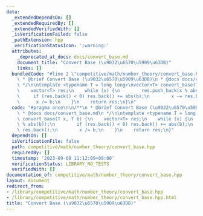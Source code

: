 ```yaml
---
data:
  _extendedDependsOn: []
  _extendedRequiredBy: []
  _extendedVerifiedWith: []
  _isVerificationFailed: false
  _pathExtension: hpp
  _verificationStatusIcon: ':warning:'
  attributes:
    _deprecated_at_docs: docs/convert_base.md
    document_title: "Convert Base (\u9032\u6570\u5909\u63DB)"
    links: []
  bundledCode: "#line 2 \"competitive/math/number_theory/convert_base.hpp\"\n\n/**\n\
    \ * @brief Convert Base (\u9032\u6570\u5909\u63DB)\n * @docs docs/convert_base.md\n\
    \ */\n\ntemplate <typename T = long long>\nvector<T> convert_base(T x, T b) {\n\
    \    vector<T> res;\n    while (x) {\n        res.push_back(x % abs(b));\n   \
    \     if (res.back() < 0) res.back() += abs(b);\n        x -= res.back();\n  \
    \      x /= b;\n    }\n    return res;\n}\n"
  code: "#pragma once\n\n/**\n * @brief Convert Base (\u9032\u6570\u5909\u63DB)\n\
    \ * @docs docs/convert_base.md\n */\n\ntemplate <typename T = long long>\nvector<T>\
    \ convert_base(T x, T b) {\n    vector<T> res;\n    while (x) {\n        res.push_back(x\
    \ % abs(b));\n        if (res.back() < 0) res.back() += abs(b);\n        x -=\
    \ res.back();\n        x /= b;\n    }\n    return res;\n}"
  dependsOn: []
  isVerificationFile: false
  path: competitive/math/number_theory/convert_base.hpp
  requiredBy: []
  timestamp: '2023-09-08 11:12:09+09:00'
  verificationStatus: LIBRARY_NO_TESTS
  verifiedWith: []
documentation_of: competitive/math/number_theory/convert_base.hpp
layout: document
redirect_from:
- /library/competitive/math/number_theory/convert_base.hpp
- /library/competitive/math/number_theory/convert_base.hpp.html
title: "Convert Base (\u9032\u6570\u5909\u63DB)"
---
```

